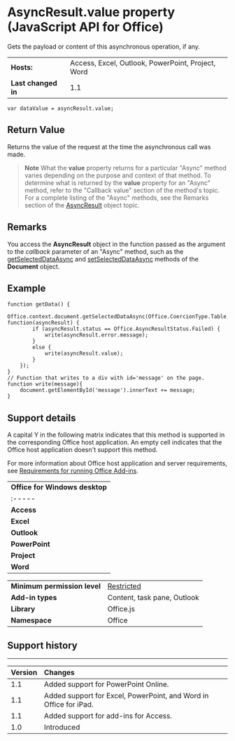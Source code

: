 
# AsyncResult.value property (JavaScript API for Office)
Gets the payload or content of this asynchronous operation, if any.

|||
|:-----|:-----|
|**Hosts:**|Access, Excel, Outlook, PowerPoint, Project, Word|
|**Last changed in**|1.1|

```
var dataValue = asyncResult.value;
```


## Return Value

Returns the value of the request at the time the asynchronous call was made. 


 >**Note**  What the  **value** property returns for a particular "Async" method varies depending on the purpose and context of that method. To determine what is returned by the **value** property for an "Async" method, refer to the "Callback value" section of the method's topic. For a complete listing of the "Async" methods, see the Remarks section of the [AsyncResult](../reference/shared/asyncresult-object.md) object topic.


## Remarks

You access the  **AsyncResult** object in the function passed as the argument to the _callback_ parameter of an "Async" method, such as the [getSelectedDataAsync](../reference/shared/document/getselecteddataasync-method.md) and [setSelectedDataAsync](../reference/shared/document/setselecteddataasync-method.md) methods of the **Document** object.


## Example




```
function getData() {
    Office.context.document.getSelectedDataAsync(Office.CoercionType.Table, function(asyncResult) {
        if (asyncResult.status == Office.AsyncResultStatus.Failed) {
            write(asyncResult.error.message);
        }
        else {
            write(asyncResult.value);
        }
    });
}
// Function that writes to a div with id='message' on the page.
function write(message){
    document.getElementById('message').innerText += message; 
}

```




## Support details


A capital Y in the following matrix indicates that this method is supported in the corresponding Office host application. An empty cell indicates that the Office host application doesn't support this method.

For more information about Office host application and server requirements, see [Requirements for running Office Add-ins](http://msdn.microsoft.com/library/67340567-bb9a-498c-96d3-3f52f28c16bc%28Office.15%29.aspx).


||
|:-----|
|**Office for Windows desktop**|**Office Online(in browser)**|**Office for iPad**|**OWA for Devices**|**Outlook for Mac**|
|:-----|:-----|:-----|:-----|:-----|
|**Access**||Y||||
|**Excel**|Y|Y|Y|||
|**Outlook**|Y|Y||Y|Y|
|**PowerPoint**|Y|Y|Y|||
|**Project**|Y|||||
|**Word**|Y|Y|Y|||

|||
|:-----|:-----|
|**Minimum permission level**|[Restricted](http://msdn.microsoft.com/library/da2efadc-4ebf-45fe-be39-397ac1eb1dbd%28Office.15%29.aspx)|
|**Add-in types**|Content, task pane, Outlook|
|**Library**|Office.js|
|**Namespace**|Office|

## Support history



****


|**Version**|**Changes**|
|:-----|:-----|
|1.1|Added support for PowerPoint Online.|
|1.1|Added support for Excel, PowerPoint, and Word in Office for iPad.|
|1.1|Added support for add-ins for Access.|
|1.0|Introduced|
